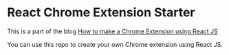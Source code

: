# React Chrome Extension Starter

This is a part of the blog [How to make a Chrome Extension using React JS](https://www.shahidshaikh.com/blogs/chrome_extension_using_react)

You can use this repo to create your own Chrome extension using React JS. 

